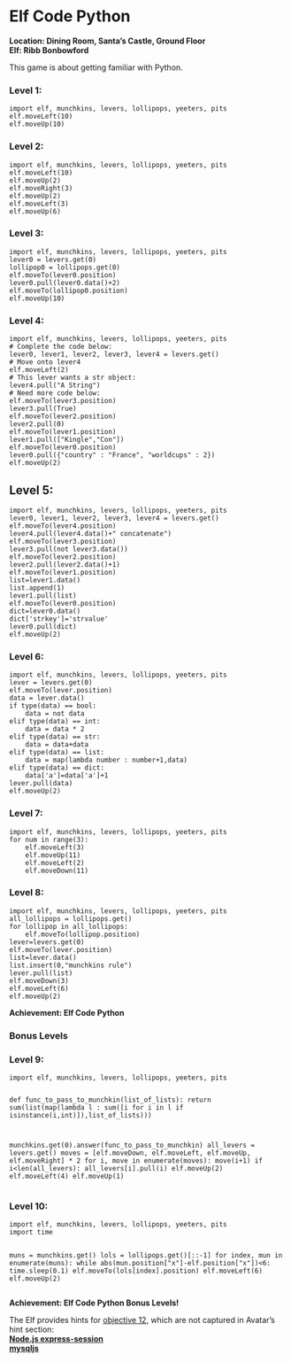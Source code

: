 <h1 id="elf-code-python">Elf Code Python</h1>
<p><strong>Location: Dining Room, Santa’s Castle, Ground Floor</strong><br>
<strong>Elf: Ribb Bonbowford</strong></p>
<p>This game is about getting familiar with Python.</p>
<h3 id="level-1">Level 1:</h3>
<pre><code>import elf, munchkins, levers, lollipops, yeeters, pits
elf.moveLeft(10)
elf.moveUp(10)
</code></pre>
<h3 id="level-2">Level 2:</h3>
<pre><code>import elf, munchkins, levers, lollipops, yeeters, pits
elf.moveLeft(10)
elf.moveUp(2)
elf.moveRight(3)
elf.moveUp(2)
elf.moveLeft(3)
elf.moveUp(6)
</code></pre>
<h3 id="level-3">Level 3:</h3>
<pre><code>import elf, munchkins, levers, lollipops, yeeters, pits
lever0 = levers.get(0)
lollipop0 = lollipops.get(0)
elf.moveTo(lever0.position)
lever0.pull(lever0.data()+2)
elf.moveTo(lollipop0.position)
elf.moveUp(10)
</code></pre>
<h3 id="level-4">Level 4:</h3>
<pre><code>import elf, munchkins, levers, lollipops, yeeters, pits
# Complete the code below:
lever0, lever1, lever2, lever3, lever4 = levers.get()
# Move onto lever4
elf.moveLeft(2)
# This lever wants a str object:
lever4.pull("A String")
# Need more code below:
elf.moveTo(lever3.position)
lever3.pull(True)
elf.moveTo(lever2.position)
lever2.pull(0)
elf.moveTo(lever1.position)
lever1.pull(["Kingle","Con"])
elf.moveTo(lever0.position)
lever0.pull({"country" : "France", "worldcups" : 2})
elf.moveUp(2)
</code></pre>
<h2 id="level-5">Level 5:</h2>
<pre><code>import elf, munchkins, levers, lollipops, yeeters, pits
lever0, lever1, lever2, lever3, lever4 = levers.get()
elf.moveTo(lever4.position)
lever4.pull(lever4.data()+" concatenate")
elf.moveTo(lever3.position)
lever3.pull(not lever3.data())
elf.moveTo(lever2.position)
lever2.pull(lever2.data()+1)
elf.moveTo(lever1.position)
list=lever1.data()
list.append(1)
lever1.pull(list)
elf.moveTo(lever0.position)
dict=lever0.data()
dict['strkey']='strvalue'
lever0.pull(dict)
elf.moveUp(2)
</code></pre>
<h3 id="level-6">Level 6:</h3>
<pre><code>import elf, munchkins, levers, lollipops, yeeters, pits
lever = levers.get(0)
elf.moveTo(lever.position)
data = lever.data()
if type(data) == bool:
    data = not data
elif type(data) == int:
    data = data * 2 
elif type(data) == str:
    data = data+data
elif type(data) == list:
    data = map(lambda number : number+1,data)
elif type(data) == dict:
    data['a']=data['a']+1
lever.pull(data)
elf.moveUp(2)
</code></pre>
<h3 id="level-7">Level 7:</h3>
<pre><code>import elf, munchkins, levers, lollipops, yeeters, pits
for num in range(3):
    elf.moveLeft(3)
    elf.moveUp(11)
    elf.moveLeft(2)
    elf.moveDown(11)
</code></pre>
<h3 id="level-8">Level 8:</h3>
<pre><code>import elf, munchkins, levers, lollipops, yeeters, pits
all_lollipops = lollipops.get()
for lollipop in all_lollipops:
    elf.moveTo(lollipop.position)
lever=levers.get(0)
elf.moveTo(lever.position)
list=lever.data()
list.insert(0,"munchkins rule")
lever.pull(list)
elf.moveDown(3)
elf.moveLeft(6)
elf.moveUp(2)
</code></pre>
<p><strong>Achievement: Elf Code Python</strong></p>
<h3 id="bonus-levels">Bonus Levels</h3>
<h3 id="level-9">Level 9:</h3>
<!-- prettier-ignore -->
<pre><code>import elf, munchkins, levers, lollipops, yeeters, pits

def func_to_pass_to_munchkin(list_of_lists):
    return sum(list(map(lambda l : sum([i for i in l if isinstance(i,int)]),list_of_lists)))

munchkins.get(0).answer(func_to_pass_to_munchkin)
all_levers = levers.get()
moves = [elf.moveDown, elf.moveLeft, elf.moveUp, elf.moveRight] * 2
for i, move in enumerate(moves):
    move(i+1)
    if i&lt;len(all_levers):
      all_levers[i].pull(i)
elf.moveUp(2)
elf.moveLeft(4)
elf.moveUp(1)
</code></pre>
<h3 id="level-10">Level 10:</h3>
<!-- prettier-ignore -->
<pre><code>import elf, munchkins, levers, lollipops, yeeters, pits
import time

muns = munchkins.get()
lols = lollipops.get()[::-1]
for index, mun in enumerate(muns):
  while abs(mun.position["x"]-elf.position["x"])&lt;6:
        time.sleep(0.1)
  elf.moveTo(lols[index].position)
elf.moveLeft(6)
elf.moveUp(2)
</code></pre>
<p><strong>Achievement: Elf Code Python Bonus Levels!</strong></p>
<p>The Elf provides hints for <a href="https://github.com/joergschwarzwaelder/hhc2021/tree/master/Objective-12">objective 12</a>, which are not captured in Avatar’s hint section:<br>
<strong><a href="https://www.npmjs.com/package/express-session">Node.js express-session</a></strong><br>
<strong><a href="https://github.com/mysqljs/mysql">mysqljs</a></strong></p>

